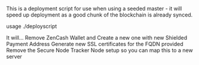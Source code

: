This is a deployment script for use when using a seeded master - it will speed up deployment as a good chunk of the blockchain is already synced.

usage ./deployscript <fqdn>

It will…
Remove ZenCash Wallet and Create a new one with new Shielded Payment Address
Generate new SSL certificates for the FQDN provided
Remove the Secure Node Tracker Node setup so you can map this to a new server


